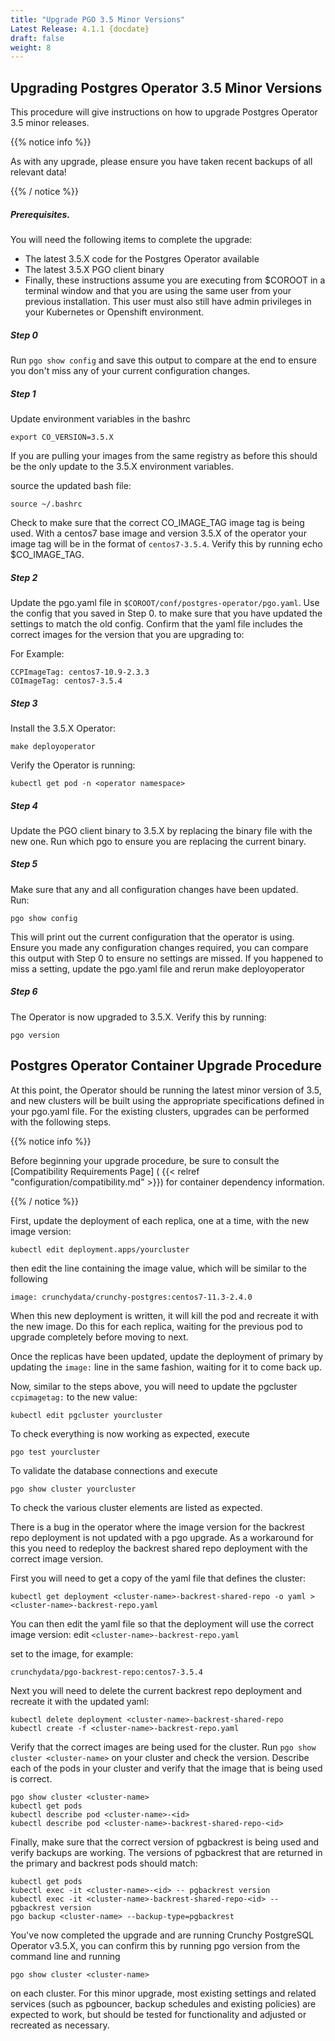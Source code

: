 ```yaml
---
title: "Upgrade PGO 3.5 Minor Versions"
Latest Release: 4.1.1 {docdate}
draft: false
weight: 8
---
```

## Upgrading Postgres Operator 3.5 Minor Versions

This procedure will give instructions on how to upgrade Postgres Operator 3.5 minor releases.

{{% notice info %}}

As with any upgrade, please ensure you have taken recent backups of all relevant data!

{{% / notice %}}

##### Prerequisites.
You will need the following items to complete the upgrade:

* The latest 3.5.X code for the Postgres Operator available
* The latest 3.5.X PGO client binary
* Finally, these instructions assume you are executing from $COROOT in a terminal window and that you are using the same user from your previous installation. This user must also still have admin privileges in your Kubernetes or Openshift environment.

##### Step 0
Run `pgo show config` and save this output to compare at the end to ensure you don't miss any of your current configuration changes.

##### Step 1
Update environment variables in the bashrc

    export CO_VERSION=3.5.X

If you are pulling your images from the same registry as before this should be the only update to the 3.5.X environment variables.

source the updated bash file:

    source ~/.bashrc

Check to make sure that the correct CO_IMAGE_TAG image tag is being used. With a centos7 base image and version 3.5.X of the operator your image tag will be in the format of `centos7-3.5.4`. Verify this by running echo $CO_IMAGE_TAG.

##### Step 2
Update the pgo.yaml file in `$COROOT/conf/postgres-operator/pgo.yaml`. Use the config that you saved in Step 0. to make sure that you have updated the settings to match the old config. Confirm that the yaml file includes the correct images for the version that you are upgrading to:

For Example:

```
CCPImageTag: centos7-10.9-2.3.3
COImageTag: centos7-3.5.4
```

##### Step 3  
Install the 3.5.X Operator:

    make deployoperator

Verify the Operator is running:

    kubectl get pod -n <operator namespace>


##### Step 4  
Update the PGO client binary to 3.5.X by replacing the binary file with the new one.
Run which pgo to ensure you are replacing the current binary.

##### Step 5  
Make sure that any and all configuration changes have been updated.  
Run:

    pgo show config

This will print out the current configuration that the operator is using.  Ensure you made any configuration changes required, you can compare this output with Step 0 to ensure no settings are missed.  If you happened to miss a setting, update the pgo.yaml file and rerun make deployoperator


##### Step 6
The Operator is now upgraded to 3.5.X.
Verify this by running:

    pgo version

## Postgres Operator Container Upgrade Procedure

At this point, the Operator should be running the latest minor version of 3.5, and new clusters will be built using the appropriate specifications defined in your pgo.yaml file. For the existing clusters, upgrades can be performed with the following steps.

{{% notice info %}}

Before beginning your upgrade procedure, be sure to consult the [Compatibility Requirements Page]
( {{< relref "configuration/compatibility.md" >}}) for container dependency information.

{{% / notice %}}

First, update the deployment of each replica, one at a time, with the new image version:

```
kubectl edit deployment.apps/yourcluster
```
then edit the line containing the image value, which will be similar to the following
```
image: crunchydata/crunchy-postgres:centos7-11.3-2.4.0
```

When this new deployment is written, it will kill the pod and recreate it with the new image. Do this for each replica, waiting for the previous pod to upgrade completely before moving to next.

Once the replicas have been updated, update the deployment of primary by updating the `image:` line in the same fashion, waiting for it to come back up.

Now, similar to the steps above, you will need to update the pgcluster `ccpimagetag:` to the new value:
```
kubectl edit pgcluster yourcluster
```

To check everything is now working as expected, execute
```
pgo test yourcluster
```
To validate the database connections and execute
```
pgo show cluster yourcluster
```
To check the various cluster elements are listed as expected.

There is a bug in the operator where the image version for the backrest repo deployment is not updated with a pgo upgrade. As a workaround for this you need to redeploy the backrest shared repo deployment with the correct image version.

First you will need to get a copy of the yaml file that defines the cluster:

    kubectl get deployment <cluster-name>-backrest-shared-repo -o yaml > <cluster-name>-backrest-repo.yaml

You can then edit the yaml file so that the deployment will use the correct image version:
edit `<cluster-name>-backrest-repo.yaml`

set to the image, for example:

    crunchydata/pgo-backrest-repo:centos7-3.5.4

Next you will need to delete the current backrest repo deployment and recreate it with the updated yaml:
```
kubectl delete deployment <cluster-name>-backrest-shared-repo
kubectl create -f <cluster-name>-backrest-repo.yaml
```
Verify that the correct images are being used for the cluster. Run `pgo show cluster <cluster-name>` on your cluster and check the version. Describe each of the pods in your cluster and verify that the image that is being used is correct.
```
pgo show cluster <cluster-name>
kubectl get pods
kubectl describe pod <cluster-name>-<id>
kubectl describe pod <cluster-name>-backrest-shared-repo-<id>
```
Finally, make sure that the correct version of pgbackrest is being used and verify backups are working. The versions of pgbackrest that are returned in the primary and backrest pods should match:
```
kubectl get pods
kubectl exec -it <cluster-name>-<id> -- pgbackrest version
kubectl exec -it <cluster-name>-backrest-shared-repo-<id> -- pgbackrest version
pgo backup <cluster-name> --backup-type=pgbackrest
```
You've now completed the upgrade and are running Crunchy PostgreSQL Operator v3.5.X, you can confirm this by running pgo version from the command line and running

    pgo show cluster <cluster-name>

on each cluster. For this minor upgrade, most existing settings and related services (such as pgbouncer, backup schedules and existing policies) are expected to work, but should be tested for functionality and adjusted or recreated as necessary.
